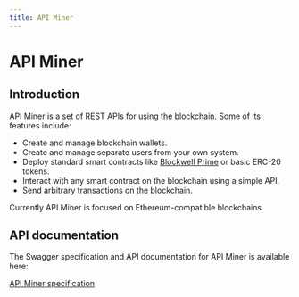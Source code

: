 ```yaml
---
title: API Miner
---
```


# API Miner

## Introduction

API Miner is a set of REST APIs for using the blockchain. Some of its features include:

- Create and manage blockchain wallets.
- Create and manage separate users from your own system.
- Deploy standard smart contracts like [Blockwell Prime](/prime/) or basic ERC-20 tokens.
- Interact with any smart contract on the blockchain using a simple API.
- Send arbitrary transactions on the blockchain.

Currently API Miner is focused on Ethereum-compatible blockchains.

## API documentation

The Swagger specification and API documentation for API Miner is available here:

[API Miner specification](https://apidocs.apiminer.com)
